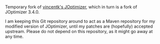 Temporary fork of [vincentk's JOptimizer](https://github.com/vincentk/joptimizer), which
in turn is a fork of JOptimizer 3.4.0.

I am keeping this Git repository around to act as a Maven repository for my modified
version of JOptimizer, until my patches are (hopefully) accepted upstream. Please do not
depend on this repository, as it might go away at any time.
